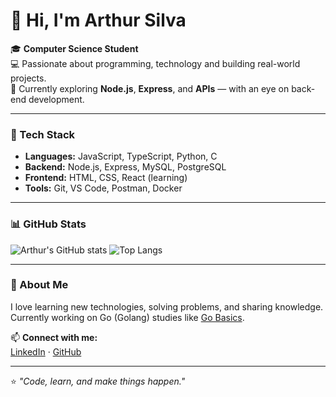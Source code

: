 # 👋 Hi, I'm Arthur Silva

🎓 **Computer Science Student**  
💻 Passionate about programming, technology and building real-world projects.  
🚀 Currently exploring **Node.js**, **Express**, and **APIs** — with an eye on back-end development.

---

### 🧠 Tech Stack
- **Languages:** JavaScript, TypeScript, Python, C  
- **Backend:** Node.js, Express, MySQL, PostgreSQL
- **Frontend:** HTML, CSS, React (learning)  
- **Tools:** Git, VS Code, Postman, Docker  

---

### 📊 GitHub Stats

![Arthur's GitHub stats](https://github-readme-stats.vercel.app/api?username=art1-code&show_icons=true&theme=tokyonight)
![Top Langs](https://github-readme-stats.vercel.app/api/top-langs/?username=art1-code&layout=compact&theme=tokyonight)

---

### 🌱 About Me
I love learning new technologies, solving problems, and sharing knowledge.  
Currently working on Go (Golang) studies like [Go Basics](https://github.com/art1-code/go-basics).

📫 **Connect with me:**  
[LinkedIn](https://www.linkedin.com/in/arthur1silva1) · [GitHub](https://github.com/art1-code)

---

⭐️ *"Code, learn, and make things happen."*

